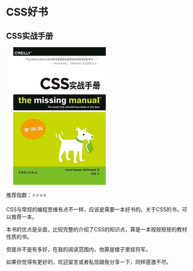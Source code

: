 # CSS好书

## CSS实战手册

![CSS实战手册](./CSS实战手册.jpg)

推荐指数：⭐️⭐️⭐️⭐️

CSS与常规的编程思维有点不一样，应该是需要一本好书的。关于CSS的书，可以推荐一本。

本书的优点是全面，比较完整的介绍了CSS的知识点，算是一本规规矩矩的教材性质的书。

但是并不是有多好，在我的阅读范围内，他算是矮子里拔将军。

如果你觉得有更好的，欢迎留言或者私信跟我分享一下，同样感激不尽。

